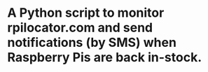 # A Python script to monitor rpilocator.com and send notifications (by SMS) when Raspberry Pis are back in-stock.
